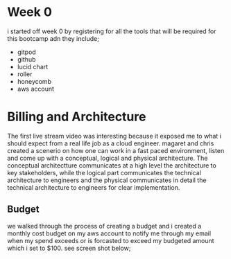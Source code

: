 # Week 0 

i started off week 0 by registering for all the tools that will be required for this bootcamp adn they include;
- gitpod
- github
- lucid chart
- roller
- honeycomb
- aws account

# Billing and Architecture

The first live stream video was interesting because it exposed me to what i should expect from a real life job as a cloud engineer. magaret and chris created a scenerio on how one can work in a fast paced environment, listen and come up with a conceptual, logical and physical architecture. The conceptual architectture communicates at a high level the architecture to key stakeholders, while the logical part communicates the technical architecture to engineers and the physical communicates in detail the technical architecture to engineers for clear implementation.


## Budget

we walked through the process of creating a budget and i created a monthly cost budget on my aws account to notify me through my email when my spend exceeds or is forcasted to exceed my budgeted amount which i set to $100. see screen shot below;
